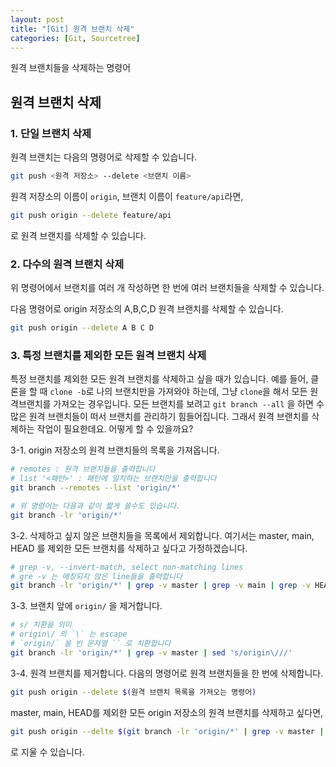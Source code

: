 ```yaml
---
layout: post
title: "[Git] 원격 브랜치 삭제"
categories: [Git, Sourcetree]
---
```


원격 브랜치들을 삭제하는 명령어

## 원격 브랜치 삭제
### 1. 단일 브랜치 삭제
원격 브랜치는 다음의 명령어로 삭제할 수 있습니다.
```bash
git push <원격 저장소> --delete <브랜치 이름> 
```

원격 저장소의 이름이 `origin`, 브랜치 이름이 `feature/api`라면,
```bash
git push origin --delete feature/api
```
로 원격 브랜치를 삭제할 수 있습니다.


### 2. 다수의 원격 브랜치 삭제
위 명령어에서 브랜치를 여러 개 작성하면 한 번에 여러 브랜치들을 삭제할 수 있습니다.

다음 명령어로 origin 저장소의 A,B,C,D 원격 브랜치를 삭제할 수 있습니다.
```bash
git push origin --delete A B C D
```

### 3. 특정 브랜치를 제외한 모든 원격 브랜치 삭제
특정 브랜치를 제외한 모든 원격 브랜치를 삭제하고 싶을 때가 있습니다.
예를 들어, 클론을 할 때 `clone -b`로 나의 브랜치만을 가져와야 하는데, 그냥 `clone`을 해서
모든 원격브랜치를 가져오는 경우입니다. 모든 브랜치를 보려고 `git branch --all` 을 하면 
수많은 원격 브랜치들이 떠서 브랜치를 관리하기 힘들어집니다. 그래서 원격 브랜치를 삭제하는 작업이 필요한데요.
어떻게 할 수 있을까요?

3-1. origin 저장소의 원격 브랜치들의 목록을 가져옵니다.

```bash
# remotes : 원격 브랜치들을 출력합니다
# list '<패턴>' : 패턴에 일치하는 브랜치만을 출력합니다
git branch --remotes --list 'origin/*'

# 위 명령어는 다음과 같이 짧게 쓸수도 있습니다.
git branch -lr 'origin/*'
```

3-2. 삭제하고 싶지 않은 브랜치들을 목록에서 제외합니다.
여기서는 master, main, HEAD 를 제외한 모든 브랜치를 삭제하고 싶다고 가정하겠습니다.
   
```bash
# grep -v, --invert-match, select non-matching lines
# gre -v 는 매칭되지 않은 line들을 출력합니다
git branch -lr 'origin/*' | grep -v master | grep -v main | grep -v HEAD
```

3-3. 브랜치 앞에 `origin/` 을 제거합니다.

```bash
# s/ 치환을 의미
# origin\/ 의 `\` 는 escape
# `origin/` 을 빈 문자열 `` 로 치환합니다
git branch -lr 'origin/*' | grep -v master | sed 's/origin\///'
```

3-4. 원격 브랜치를 제거합니다.
다음의 명령어로 원격 브랜치들을 한 번에 삭제합니다.

   
```bash
git push origin --delete $(원격 브랜치 목록을 가져오는 명령어)
```

master, main, HEAD를 제외한 모든 origin 저장소의 원격 브랜치를 삭제하고 싶다면,

```bash
git push origin --delte $(git branch -lr 'origin/*' | grep -v master | grep -v main | grep -v HEAD | sed 's/origin\///')
```
로 지울 수 있습니다.
